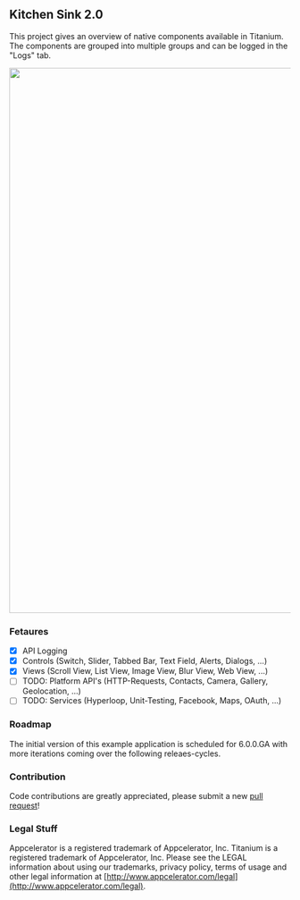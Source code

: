 ## Kitchen Sink 2.0

This project gives an overview of native components available 
in Titanium. The components are grouped into multiple groups
and can be logged in the "Logs" tab.

<img width="976" src="https://abload.de/img/kitchensink-overview1duxu.png">

### Fetaures
- [x] API Logging
- [x] Controls (Switch, Slider, Tabbed Bar, Text Field, Alerts, Dialogs, ...)
- [x] Views (Scroll View, List View, Image View, Blur View, Web View, ...)
- [ ] TODO: Platform API's (HTTP-Requests, Contacts, Camera, Gallery, Geolocation, ...)
- [ ] TODO: Services (Hyperloop, Unit-Testing, Facebook, Maps, OAuth, ...)

### Roadmap

The initial version of this example application is scheduled for 6.0.0.GA with more
iterations coming over the following releaes-cycles.

### Contribution

Code contributions are greatly appreciated, please submit a new [pull request](https://github.com/appcelerator/kitchensink-v2/pull/new/master)!

### Legal Stuff

Appcelerator is a registered trademark of Appcelerator, Inc. Titanium is
a registered trademark of Appcelerator, Inc.  Please see the LEGAL information about using our trademarks,
privacy policy, terms of usage and other legal information at [http://www.appcelerator.com/legal](http://www.appcelerator.com/legal).
